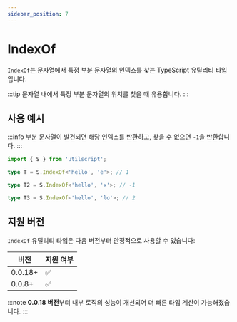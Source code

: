 ```yaml
---
sidebar_position: 7
---
```


# IndexOf

`IndexOf`는 문자열에서 특정 부분 문자열의 인덱스를 찾는 TypeScript 유틸리티 타입입니다.

:::tip
문자열 내에서 특정 부분 문자열의 위치를 찾을 때 유용합니다.
:::

## 사용 예시

:::info
부분 문자열이 발견되면 해당 인덱스를 반환하고, 찾을 수 없으면 `-1`을 반환합니다.
:::

```ts
import { S } from 'utilscript';

type T = S.IndexOf<'hello', 'e'>; // 1

type T2 = S.IndexOf<'hello', 'x'>; // -1

type T3 = S.IndexOf<'hello', 'lo'>; // 2
```

## 지원 버전

`IndexOf` 유틸리티 타입은 다음 버전부터 안정적으로 사용할 수 있습니다:

| 버전    | 지원 여부 |
| ------- | --------- |
| 0.0.18+ | ✅        |
| 0.0.8+  | ✅        |

:::note
**0.0.18 버전**부터 내부 로직의 성능이 개선되어 더 빠른 타입 계산이 가능해졌습니다.
:::
